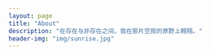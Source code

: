 ```yaml
---
layout: page
title: "About"
description: "在存在与非存在之间，我在那片空寂的原野上翱翔。" 
header-img: "img/sunrise.jpg"
---
```







